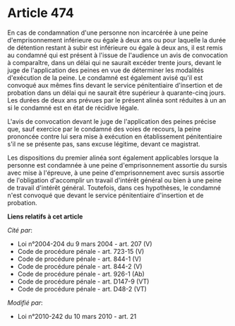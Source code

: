 # Article 474

En cas de condamnation d'une personne non incarcérée à une peine d'emprisonnement inférieure ou égale à deux ans ou pour
laquelle la durée de détention restant à subir est inférieure ou égale à deux ans, il est remis au condamné qui est présent à
l'issue de l'audience un avis de convocation à comparaître, dans un délai qui ne saurait excéder trente jours, devant le juge
de l'application des peines en vue de déterminer les modalités d'exécution de la peine. Le condamné est également avisé qu'il
est convoqué aux mêmes fins devant le service pénitentiaire d'insertion et de probation dans un délai qui ne saurait être
supérieur à quarante-cinq jours. Les durées de deux ans prévues par le présent alinéa sont réduites à un an si le condamné
est en état de récidive légale. 

L'avis de convocation devant le juge de l'application des peines précise que, sauf exercice par le condamné des voies de
recours, la peine prononcée contre lui sera mise à exécution en établissement pénitentiaire s'il ne se présente pas, sans
excuse légitime, devant ce magistrat.

Les dispositions du premier alinéa sont également applicables lorsque la personne est condamnée à une peine d'emprisonnement
assortie du sursis avec mise à l'épreuve, à une peine d'emprisonnement avec sursis assortie de l'obligation d'accomplir un
travail d'intérêt général ou bien à une peine de travail d'intérêt général. Toutefois, dans ces hypothèses, le condamné n'est
convoqué que devant le service pénitentiaire d'insertion et de probation.

**Liens relatifs à cet article**

_Cité par_:

  - Loi n°2004-204 du 9 mars 2004 - art. 207 (V)
  - Code de procédure pénale - art. 723-15 (V)
  - Code de procédure pénale - art. 844-1 (V)
  - Code de procédure pénale - art. 844-2 (V)
  - Code de procédure pénale - art. 926-1 (Ab)
  - Code de procédure pénale - art. D147-9 (VT)
  - Code de procédure pénale - art. D48-2 (VT)

_Modifié par_:

  - Loi n°2010-242 du 10 mars 2010 - art. 21
